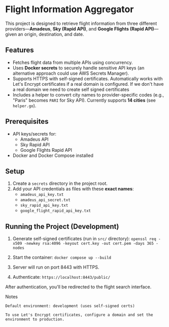 # Flight Information Aggregator

This project is designed to retrieve flight information from three different providers—**Amadeus**, **Sky (Rapid API)**, and **Google Flights (Rapid API)**—given an origin, destination, and date.

## Features
- Fetches flight data from multiple APIs using concurrency.
- Uses **Docker secrets** to securely handle sensitive API keys (an alternative approach could use AWS Secrets Manager).
- Supports HTTPS with self-signed certificates. Automatically works with Let's Encrypt certificates if a real domain is configured. If we don't have a real domain we need to create self signed certificates
- Includes a helper to convert city names to provider-specific codes (e.g., "Paris" becomes `PARI` for Sky API). Currently supports **14 cities** (see `helper.go`).

## Prerequisites
- API keys/secrets for:
    - Amadeus API
    - Sky Rapid API
    - Google Flights Rapid API
- Docker and Docker Compose installed

## Setup
1. Create a `secrets` directory in the project root.
2. Add your API credentials as files with these **exact names**:
    - `amadeus_api_key.txt`
    - `amadeus_api_secret.txt`
    - `sky_rapid_api_key.txt`
    - `google_flight_rapid_api_key.txt`

## Running the Project (Development)
1. Generate self-signed certificates (run in `src/` directory):
   `
   openssl req -x509 -newkey rsa:4096 -keyout cert.key -out cert.pem -days 365 -nodes
`
2. Start the container:
`
docker compose up --build
`

4. Server will run on port 8443 with HTTPS.

3. Authenticate:
`
https://localhost:8443/public/
`

After authentication, you'll be redirected to the flight search interface.

Notes

    Default environment: development (uses self-signed certs)

    To use Let's Encrypt certificates, configure a domain and set the environment to production.
